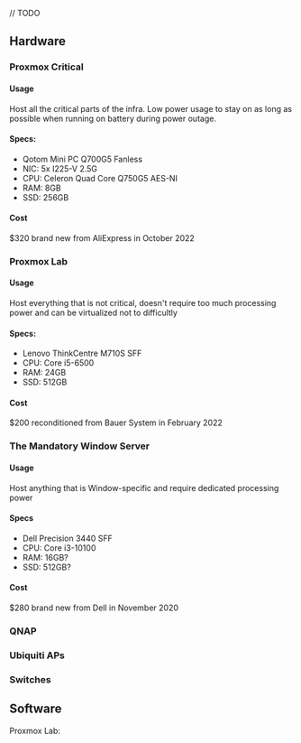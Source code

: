 // TODO

## Hardware

### Proxmox Critical
#### Usage
Host all the critical parts of the infra. Low power usage to stay on as long as possible when running on battery during power outage.

#### Specs:
- Qotom Mini PC Q700G5 Fanless
- NIC: 5x I225-V 2.5G
- CPU: Celeron Quad Core Q750G5 AES-NI
- RAM: 8GB
- SSD: 256GB

#### Cost
$320 brand new from AliExpress in October 2022

### Proxmox Lab
#### Usage
Host everything that is not critical, doesn't require too much processing power and can be virtualized not to difficultly

#### Specs:
- Lenovo ThinkCentre M710S SFF
- CPU: Core i5-6500
- RAM: 24GB
- SSD: 512GB

#### Cost
$200 reconditioned from Bauer System in February 2022

### The Mandatory Window Server
#### Usage
Host anything that is Window-specific and require dedicated processing power

#### Specs
- Dell Precision 3440 SFF
- CPU: Core i3-10100
- RAM: 16GB?
- SSD: 512GB?

#### Cost
$280 brand new from Dell in November 2020

### QNAP
### Ubiquiti APs
### Switches

## Software
Proxmox Lab:
